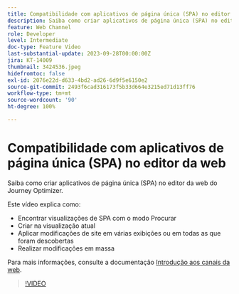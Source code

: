 ```yaml
---
title: Compatibilidade com aplicativos de página única (SPA) no editor da web
description: Saiba como criar aplicativos de página única (SPA) no editor da web do Journey Optimizer.
feature: Web Channel
role: Developer
level: Intermediate
doc-type: Feature Video
last-substantial-update: 2023-09-28T00:00:00Z
jira: KT-14009
thumbnail: 3424536.jpeg
hidefromtoc: false
exl-id: 2076e22d-d633-4bd2-ad26-6d9f5e6150e2
source-git-commit: 2493f6cad316173f5b33d664e3215ed71d13ff76
workflow-type: tm+mt
source-wordcount: '90'
ht-degree: 100%

---
```


# Compatibilidade com aplicativos de página única (SPA) no editor da web

Saiba como criar aplicativos de página única (SPA) no editor da web do Journey Optimizer.

Este vídeo explica como:

* Encontrar visualizações de SPA com o modo Procurar
* Criar na visualização atual
* Aplicar modificações de site em várias exibições ou em todas as que foram descobertas
* Realizar modificações em massa

Para mais informações, consulte a documentação [Introdução aos canais da web](https://experienceleague.adobe.com/docs/journey-optimizer/using/web/get-started-web.html?lang=pt-BR).

>[!VIDEO](https://video.tv.adobe.com/v/3424536/?learn=on)
